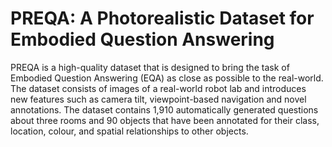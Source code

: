 # PREQA: A Photorealistic Dataset for Embodied Question Answering

PREQA is a high-quality dataset that is designed to bring the task of Embodied Question Answering (EQA) as close as possible to the real-world. The dataset consists of images of a real-world robot lab and introduces new features such as camera tilt, viewpoint-based navigation and novel annotations. The dataset contains 1,910 automatically generated questions about three rooms and 90 objects that have been annotated for their class, location, colour, and spatial relationships to other objects. 
